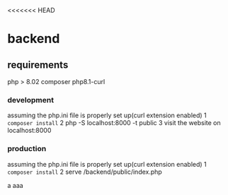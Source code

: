 <<<<<<< HEAD
# backend 

## requirements
php > 8.02
composer
php8.1-curl
### development 
assuming the php.ini file is properly set up(curl extension enabled)
1 ```composer install```
2 php -S localhost:8000 -t public
3 visit the website on localhost:8000

### production
assuming the php.ini file is properly set up(curl extension enabled)
1 ```composer install```
2 serve /backend/public/index.php


a 
aaa

